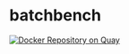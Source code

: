 # batchbench

[![Docker Repository on Quay](https://quay.io/repository/cellgeni/batchbench/status "Docker Repository on Quay")](https://quay.io/repository/cellgeni/batchbench)
